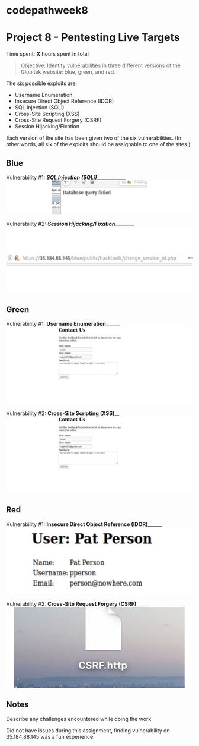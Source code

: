 # codepathweek8

# Project 8 - Pentesting Live Targets

Time spent: **X** hours spent in total

> Objective: Identify vulnerabilities in three different versions of the Globitek website: blue, green, and red.

The six possible exploits are:
* Username Enumeration
* Insecure Direct Object Reference (IDOR)
* SQL Injection (SQLi)
* Cross-Site Scripting (XSS)
* Cross-Site Request Forgery (CSRF)
* Session Hijacking/Fixation

Each version of the site has been given two of the six vulnerabilities. (In other words, all six of the exploits should be assignable to one of the sites.)

## Blue

Vulnerability #1: ___SQL Injection (SQLi)_______________
<img src="https://github.com/kunal519/codepathweek8/blob/master/sqlattack.gif" alt="sqlattack" title="sqlattack" />

Vulnerability #2: _____Session Hijacking/Fixation_____________
<img src="https://github.com/kunal519/codepathweek8/blob/master/session_hijack.gif" alt="session_hijack" title="session_hijack" />


## Green

Vulnerability #1: ______Username Enumeration____________
<img src="https://github.com/kunal519/codepathweek8/blob/master/user.gif" alt="user" title="user" />

Vulnerability #2: ________Cross-Site Scripting (XSS)__________
<img src="https://github.com/kunal519/codepathweek8/blob/master/xss.gif" alt="xss" title="xss" />


## Red

Vulnerability #1: ______Insecure Direct Object Reference (IDOR)____________
<img src="https://github.com/kunal519/codepathweek8/blob/master/IDOR.gif" alt="IDOR" title="IDOR" />

Vulnerability #2: ______Cross-Site Request Forgery (CSRF)____________
<img src="https://github.com/kunal519/codepathweek8/blob/master/CSRF.gif" alt="CSRF" title="CSRF" />


## Notes

Describe any challenges encountered while doing the work

Did not have issues during this assignment, finding vulnerability on  35.184.88.145 was a fun experience. 

